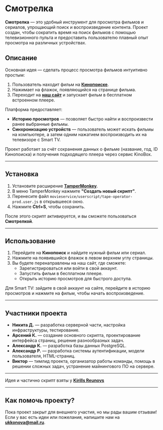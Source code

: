 # Смотрелка

**Смотрелка** — это удобный инструмент для просмотра фильмов и сериалов, упрощающий поиск и воспроизведение контента. Проект создан, чтобы сократить время на поиск фильмов с помощью телевизионного пульта и предоставить пользователю плавный опыт просмотра на различных устройствах.

## Описание

Основная идея — сделать процесс просмотра фильмов интуитивно простым:
1. Пользователь находит фильм на [**Кинопоиске**](https://www.kinopoisk.ru/).
2. Нажимает на флажок, появляющийся на странице фильма.
3. Переходит на [**наш сайт**](http://195.2.73.250/) и запускает фильм в бесплатном встроенном плеере.

Платформа предоставляет:
- **Историю просмотров** — позволяет быстро найти и воспроизвести ранее выбранные фильмы.
- **Синхронизацию устройств** — пользователь может искать фильмы на компьютере, а затем одним нажатием воспроизводить их на телевизоре с Smart TV.

Проект работает за счёт сохранения данных о фильме (название, год, ID Кинопоиска) и получения подходящего плеера через сервис KinoBox.

---

## Установка

1. Установите расширение [**TamperMonkey**](https://chromewebstore.google.com/detail/tampermonkey/dhdgffkkebhmkfjojejmpbldmpobfkfo).
2. В меню TamperMonkey нажмите **"Создать новый скрипт"**.
3. Перенесите файл `movieservice/userscript/tape-operator-prod.user.js` в открывшееся окно.
4. Нажмите **Ctrl+S**, чтобы сохранить.

После этого скрипт активируется, и вы сможете пользоваться **Смотрелкой**.

---

## Использование

1. Перейдите на **Кинопоиск** и найдите нужный фильм или сериал.
2. Нажмите на появившийся флажок в левом верхнем углу страницы.
3. Вы будете перенаправлены на наш сайт, где сможете:
   - Зарегистрироваться или войти в свой аккаунт.
   - Запустить фильм в бесплатном плеере.
   - Открыть историю просмотров для быстрого доступа.

Для Smart TV: зайдите в свой аккаунт на сайте, перейдите в историю просмотров и нажмите на фильм, чтобы начать воспроизведение.

---

## Участники проекта

- **Никита Д.** — разработка серверной части, настройка инфраструктуры, тестирование.
- **Арсений К.** — создание основного скрипта, проектирование интерфейса страниц, решение разнообразных задач.
- **Александр К.** — разработка базы данных PostgreSQL.
- **Александр Р.** — разработка системы аутентификации, модели пользователя, HTML-страниц.
- **Виктор** — тимлид проекта, организатор работы команды, помощь в решении сложных задач, устранение майнингового ПО на сервере.

---

Идея и частично скрипт взяты у [**Kirills Reunovs**](https://github.com/Kirlovon/Tape-Operator?tab=readme-ov-file)

---

## Как помочь проекту?

Пока проект закрыт для внешнего участия, но мы рады вашим отзывам! Если у вас есть идеи или пожелания, напишите нам на **ukkonova@mail.ru**.
